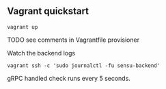 ## Vagrant quickstart

```
vagrant up
```

TODO see comments in Vagrantfile provisioner

Watch the backend logs
```
vagrant ssh -c 'sudo journalctl -fu sensu-backend'
```

gRPC handled check runs every 5 seconds.

